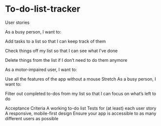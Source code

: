# To-do-list-tracker

User stories 


As a busy person, I want to:

Add tasks to a list so that I can keep track of them

Check things off my list so that I can see what I’ve done

Delete things from the list if I don’t need to do them anymore

As a motor-impaired user, I want to:

Use all the features of the app without a mouse
Stretch 
As a busy person, I want to:

Filter out completed to-dos from my list so that I can focus on what’s left to do

Acceptance Criteria 
A working to-do list
Tests for (at least) each user story
A responsive, mobile-first design
Ensure your app is accessible to as many different users as possible
